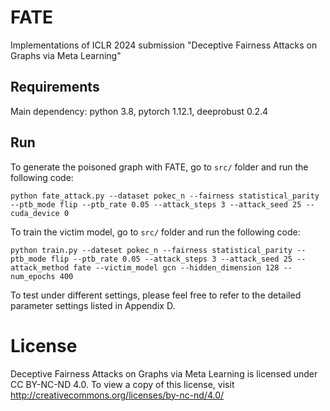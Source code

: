 # FATE
Implementations of ICLR 2024 submission "Deceptive Fairness Attacks on Graphs via Meta Learning"

## Requirements
Main dependency: python 3.8, pytorch 1.12.1, deeprobust 0.2.4

## Run
To generate the poisoned graph with FATE, go to `src/` folder and run the following code:
```
python fate_attack.py --dataset pokec_n --fairness statistical_parity --ptb_mode flip --ptb_rate 0.05 --attack_steps 3 --attack_seed 25 --cuda_device 0
```

To train the victim model, go to `src/` folder and run the following code:
```
python train.py --dateset pokec_n --fairness statistical_parity --ptb_mode flip --ptb_rate 0.05 --attack_steps 3 --attack_seed 25 --attack_method fate --victim_model gcn --hidden_dimension 128 --num_epochs 400 
```

To test under different settings, please feel free to refer to the detailed parameter settings listed in Appendix D.


# License
Deceptive Fairness Attacks on Graphs via Meta Learning is licensed under CC BY-NC-ND 4.0. To view a copy of this license, visit http://creativecommons.org/licenses/by-nc-nd/4.0/